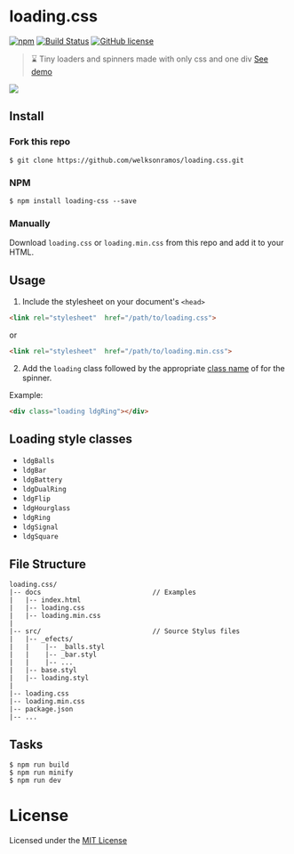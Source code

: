 # loading.css
[![npm](https://img.shields.io/npm/v/loading-css.svg)](https://www.npmjs.com/package/loading-css) [![Build Status](https://travis-ci.org/welksonramos/loading.css.svg?branch=master)](https://travis-ci.org/welksonramos/loading.css) 
[![GitHub license](https://img.shields.io/github/license/welksonramos/loading.css.svg)](https://github.com/welksonramos/loading.css/blob/master/LICENSE)

>  ⌛️ Tiny loaders and spinners made with only css and one div 
[See demo](https://welksonramos.github.io/loading.css/)

<img src="preview-loading-css.gif"/>

## Install
### Fork this repo

```
$ git clone https://github.com/welksonramos/loading.css.git
```
### NPM

```
$ npm install loading-css --save
```
### Manually
Download `loading.css` or `loading.min.css` from this repo and add it to your HTML.


## Usage

1. Include the stylesheet on your document's `<head>`

```html
<link rel="stylesheet"  href="/path/to/loading.css">
```
or

```html
<link rel="stylesheet"  href="/path/to/loading.min.css">
```

2. Add the `loading` class followed by the appropriate [class name](#loading-style-classes) of  for the spinner.

Example:
```html
<div class="loading ldgRing"></div>
````
## Loading style classes

- `ldgBalls`
- `ldgBar`
- `ldgBattery`
- `ldgDualRing`
- `ldgFlip`
 - `ldgHourglass`
- `ldgRing`
- `ldgSignal`
- `ldgSquare`


## File Structure

```
loading.css/
|-- docs                            // Examples
|   |-- index.html
|   |-- loading.css
|   |-- loading.min.css
|
|-- src/                            // Source Stylus files
|   |-- _efects/
|   |    |-- _balls.styl
|   |    |-- _bar.styl
|   |    |-- ...
|   |-- base.styl
|   |-- loading.styl
|
|-- loading.css
|-- loading.min.css
|-- package.json
|-- ...
````
## Tasks

```
$ npm run build
$ npm run minify
$ npm run dev

```

# License

Licensed under the [MIT License](LICENSE)
